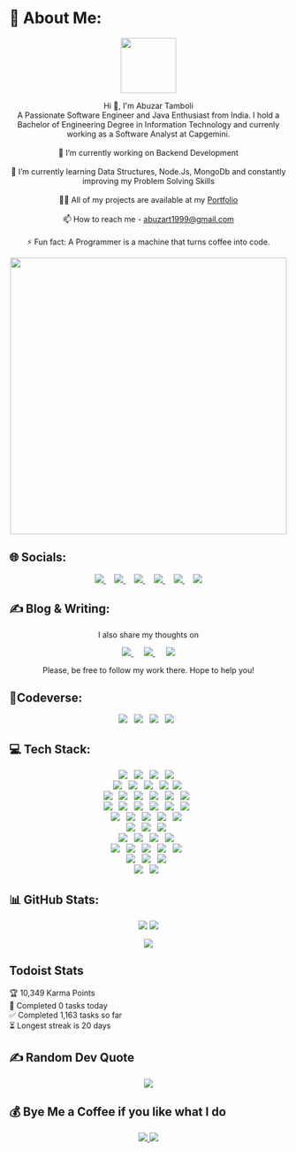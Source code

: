 # 💫 About Me:
<div id="header" align="center">
  <img src="https://media.giphy.com/media/M9gbBd9nbDrOTu1Mqx/giphy.gif" width="100"/>
</div>
<p align='center'>
Hi 👋, I'm Abuzar Tamboli<br>A Passionate Software Engineer and Java Enthusiast from India. I hold a Bachelor of Engineering Degree in Information Technology and currenly working as a Software Analyst at Capgemini. <br><br>🔭 I’m currently working on Backend Development<br><br>🌱 I’m currently learning Data Structures, Node.Js, MongoDb and constantly improving my Problem Solving Skills<br><br>👨‍💻 All of my projects are available at my <a href="abuzareal.github.io"> Portfolio</a><br><br>📫 How to reach me - <a href="abuzart1999@gmail.com"> abuzart1999@gmail.com</a><br><br>⚡ Fun fact: A Programmer is a machine that turns coffee into code.
</p>

<div id="header" align="center">
  <img src="https://github.com/abuzareal/abuzareal/blob/main/DSC_0557%20(1).jpg" width="500"/>
</div>

## 🌐 Socials:

<p align='center'>
  
  <a href="https://www.linkedin.com/in/abuzart/">
    <img src="https://img.shields.io/badge/linkedin-%230077B5.svg?&style=for-the-badge&logo=linkedin&logoColor=white" />
  </a>&nbsp;&nbsp;&nbsp;
  <a href="https://instagram.com/abuzar.221b">
    <img src="https://img.shields.io/badge/instagram-%23E4405F.svg?&style=for-the-badge&logo=instagram&logoColor=white" />        
  </a>&nbsp;&nbsp;&nbsp;
  <a href="https://twitter.com/abuzareal">
    <img src="https://img.shields.io/badge/Twitter-1DA1F2?style=for-the-badge&logo=twitter&logoColor=white" />        
  </a>&nbsp;&nbsp;&nbsp;
  <a href="https://discordapp.com/users/abuzareal/">
    <img src="https://img.shields.io/badge/Discord-5865F2?style=for-the-badge&logo=discord&logoColor=white" />        
  </a>&nbsp;&nbsp;&nbsp;
  <a href="https://join.skype.com/invite/uvAEI9sd5Clj">
    <img src="https://img.shields.io/badge/Skype-00AFF0?style=for-the-badge&logo=skype&logoColor=white" />        
  </a>&nbsp;&nbsp;&nbsp;
  <a href="https://linktr.ee/abuzart">
    <img src="https://img.shields.io/badge/linktree-39E09B?style=for-the-badge&logo=linktree&logoColor=white" />        
  </a>
</p>

## ✍ Blog & Writing:
<p align='center'>
   I also share my thoughts on
  </p>
<p align='center'>
  <a href="https://medium.com/@abuzareal">
    <img src="https://img.shields.io/badge/Medium-12100E?style=for-the-badge&logo=medium&logoColor=white" />
  </a>&nbsp;&nbsp;&nbsp;&nbsp;
  <a href="https://abuzareal.hashnode.dev/">
    <img src="https://img.shields.io/badge/Hashnode-2962FF?style=for-the-badge&logo=hashnode&logoColor=white" />        
  </a>&nbsp;&nbsp;&nbsp;&nbsp;
  <a href="https://dev.to/abuzareal">
    <img src="https://img.shields.io/badge/dev.to-0A0A0A?style=for-the-badge&logo=devdotto&logoColor=white" />        
  </a>
  

  </p>
  <p align='center'>
   Please, be free to follow my work there. Hope to help you!
  </p>

## :sparkler:Codeverse:

<div align='center'>
  <a href="https://auth.geeksforgeeks.org/user/abuzareal/practice/"><img src="https://img.shields.io/badge/GeeksforGeeks-298D46?style=for-the-badge&logo=geeksforgeeks&logoColor=white"/></a>&nbsp;&nbsp;
  <a href="https://www.hackerrank.com/Abuzar"><img src="https://img.shields.io/badge/-Hackerrank-2EC866?style=for-the-badge&logo=HackerRank&logoColor=white"/></a>&nbsp;&nbsp;
  <a href="https://www.hackerearth.com/@abuzareal"><img src="https://img.shields.io/badge/HackerEarth-%232C3454.svg?&style=for-the-badge&logo=HackerEarth&logoColor=Blue"/></a>&nbsp;&nbsp;
  <a href="https://leetcode.com/abuzart-dev/"><img src="https://img.shields.io/badge/-LeetCode-FFA116?style=for-the-badge&logo=LeetCode&logoColor=black"/></a>&nbsp;&nbsp;
</div>

## 💻 Tech Stack:

 <div align='center'>
  <img src="https://img.shields.io/badge/Java-ED8B00?style=for-the-badge&logo=java&logoColor=white"/>&nbsp;&nbsp;
  <img src="https://img.shields.io/badge/C-00599C?style=for-the-badge&logo=c&logoColor=white"/>&nbsp;&nbsp;
  <img src="https://img.shields.io/badge/C%2B%2B-00599C?style=for-the-badge&logo=c%2B%2B&logoColor=white"/>&nbsp;&nbsp;
  <img src="https://img.shields.io/badge/Python-FFD43B?style=for-the-badge&logo=python&logoColor=blue" />&nbsp;&nbsp;
 </div>
  
  <div align='center'>
   <img src="https://img.shields.io/badge/HTML5-E34F26?style=for-the-badge&logo=html5&logoColor=white"/>&nbsp;&nbsp;
   <img src="https://img.shields.io/badge/CSS3-1572B6?style=for-the-badge&logo=css3&logoColor=white"/>&nbsp;&nbsp;   
   <img src="https://img.shields.io/badge/JavaScript-323330?style=for-the-badge&logo=javascript&logoColor=F7DF1E"/>&nbsp;&nbsp;
   <img src="https://img.shields.io/badge/Bootstrap-563D7C?style=for-the-badge&logo=bootstrap&logoColor=white" />&nbsp;
   <img src="https://img.shields.io/badge/React-20232A?style=for-the-badge&logo=react&logoColor=61DAFB" />&nbsp;
  </div>
  
  <div align='center'>
   <img src="https://img.shields.io/badge/Node.js-339933?style=for-the-badge&logo=nodedotjs&logoColor=white" />&nbsp;&nbsp;
   <img src="https://img.shields.io/badge/Express.js-000000?style=for-the-badge&logo=express&logoColor=white" />&nbsp;&nbsp;
   <img src="https://img.shields.io/badge/MySQL-005C84?style=for-the-badge&logo=mysql&logoColor=white" />&nbsp;&nbsp;
   <img src="https://img.shields.io/badge/MongoDB-4EA94B?style=for-the-badge&logo=mongodb&logoColor=white" />&nbsp;&nbsp;
   <img src="https://img.shields.io/badge/Postman-FF6C37?style=for-the-badge&logo=Postman&logoColor=white" />&nbsp;&nbsp;
   <img src="https://img.shields.io/badge/Pug-E3C29B?style=for-the-badge&logo=pug&logoColor=black" />&nbsp;&nbsp;
  </div>
  
  
  <div align='center'>
   <img src="https://img.shields.io/badge/microsoft%20azure-0089D6?style=for-the-badge&logo=microsoft-azure&logoColor=white" />&nbsp;&nbsp;
   <img src="https://img.shields.io/badge/Azure_DevOps-0078D7?style=for-the-badge&logo=azure-devops&logoColor=white" />&nbsp;&nbsp;
   <img src="https://img.shields.io/badge/Docker-2CA5E0?style=for-the-badge&logo=docker&logoColor=white" />&nbsp;&nbsp;
   <img src="https://img.shields.io/badge/Jenkins-D24939?style=for-the-badge&logo=Jenkins&logoColor=white" />&nbsp;&nbsp;
   <img src="https://img.shields.io/badge/kubernetes-326ce5.svg?&style=for-the-badge&logo=kubernetes&logoColor=white" />&nbsp;&nbsp;
   <img src="https://img.shields.io/badge/Terraform-7B42BC?style=for-the-badge&logo=terraform&logoColor=white" />&nbsp;&nbsp;
  </div>
  
  
  <div align='center'>
  <img src="https://img.shields.io/badge/Android-3DDC84?style=for-the-badge&logo=android&logoColor=white"/>&nbsp;&nbsp;
  <img src="https://img.shields.io/badge/Kali_Linux-557C94?style=for-the-badge&logo=kali-linux&logoColor=white"/>&nbsp;&nbsp;
  <img src="https://img.shields.io/badge/mac%20os-000000?style=for-the-badge&logo=apple&logoColor=white"/>&nbsp;&nbsp;
  <img src="https://img.shields.io/badge/Ubuntu-E95420?style=for-the-badge&logo=ubuntu&logoColor=white"/>&nbsp;&nbsp;
  <img src="https://img.shields.io/badge/Windows-0078D6?style=for-the-badge&logo=windows&logoColor=white"/>&nbsp;&nbsp;
  </div>
  
  
  
  <div align='center'>
    <img src="https://img.shields.io/badge/freecodecamp-27273D?style=for-the-badge&logo=freecodecamp&logoColor=white"/>&nbsp;&nbsp;
  <img src="https://img.shields.io/badge/Coursera-0056D2?style=for-the-badge&logo=Coursera&logoColor=white"/>&nbsp;&nbsp;
  <img src="https://img.shields.io/badge/Udemy-EC5252?style=for-the-badge&logo=Udemy&logoColor=white"/>&nbsp;&nbsp;
  </div>
  
  <div align='center'>
  <img src="https://img.shields.io/badge/Counter_Strike-000000?style=for-the-badge&logo=counter-strike&logoColor=white"/>&nbsp;&nbsp;
  <img src="https://img.shields.io/badge/Battle.net-000?style=for-the-badge&logo=battle.net&logoColor=148EFF"/>&nbsp;&nbsp;
  <img src="https://img.shields.io/badge/Epic%20Games-313131?style=for-the-badge&logo=Epic%20Games&logoColor=white"/>&nbsp;&nbsp;
  <img src="https://img.shields.io/badge/Steam-000000?style=for-the-badge&logo=steam&logoColor=white"/>&nbsp;&nbsp;
  </div>
  
  <div align='center'>
  <img src="https://img.shields.io/badge/Eclipse-2C2255?style=for-the-badge&logo=eclipse&logoColor=white"/>&nbsp;&nbsp;
  <img src="https://img.shields.io/badge/IntelliJ_IDEA-000000.svg?style=for-the-badge&logo=intellij-idea&logoColor=white"/>&nbsp;&nbsp;
  <img src="https://img.shields.io/badge/Notepad++-90E59A.svg?style=for-the-badge&logo=notepad%2B%2B&logoColor=black"/>&nbsp;&nbsp;
  <img src="https://img.shields.io/badge/sublime_text-%23575757.svg?&style=for-the-badge&logo=sublime-text&logoColor=important"/>&nbsp;&nbsp;
  <img src="https://img.shields.io/badge/VSCode-0078D4?style=for-the-badge&logo=visual%20studio%20code&logoColor=white"/>&nbsp;&nbsp;
  </div>
  
  <div align='center'>
   <img src="https://img.shields.io/badge/Adobe%20Lightroom-31A8FF?style=for-the-badge&logo=Adobe%20Lightroom&logoColor=white" />&nbsp;&nbsp;
   <img src="https://img.shields.io/badge/Adobe%20Premiere%20Pro-9999FF?style=for-the-badge&logo=Adobe%20Premiere%20Pro&logoColor=white" />&nbsp;&nbsp;
   <img src="https://img.shields.io/badge/Canva-%2300C4CC.svg?&style=for-the-badge&logo=Canva&logoColor=white" />&nbsp;&nbsp;
   </div>
   
   <div align='center'>
   <img src="https://img.shields.io/badge/Notion-000000?style=for-the-badge&logo=notion&logoColor=white" />&nbsp;&nbsp;
   <img src="https://img.shields.io/badge/Todoist-E44332?style=for-the-badge&logo=todoist&logoColor=white" />&nbsp;&nbsp;
   </div>
   
   
## 📊 GitHub Stats:

<p align='center'> <img src="https://github-readme-stats.vercel.app/api?username=abuzareal&theme=nightowl&hide_border=true&include_all_commits=true&count_private=true" />
 <img src="https://github-readme-streak-stats.herokuapp.com/?user=abuzareal&theme=nightowl&hide_border=true" />
</p>
<p align='center'>
  <img src="https://github-readme-stats.vercel.app/api/top-langs/?username=abuzareal&theme=nightowl&hide_border=true&include_all_commits=true&count_private=true&layout=compact"/>
</p>

## Todoist Stats

<!-- TODO-IST:START -->
🏆  10,349 Karma Points           
🌸  Completed 0 tasks today           
✅  Completed 1,163 tasks so far           
⏳  Longest streak is 20 days
<!-- TODO-IST:END -->


## ✍️ Random Dev Quote
<p align='center'>
  <img src="https://quotes-github-readme.vercel.app/api?type=horizontal&theme=radical"/>
</p>


  ## 💰 Bye Me a Coffee if you like what I do
  <p align='center'>
    <a href="https://buymeacoffee.com/abuzareal">
    <img src="https://img.shields.io/badge/Buy%20Me%20a%20Coffee-ffdd00?style=for-the-badge&logo=buy-me-a-coffee&logoColor=black" />        
    </a>
  <a href="https://paypal.me/AbuzarTamboli">
    <img src="https://img.shields.io/badge/PayPal-00457C?style=for-the-badge&logo=paypal&logoColor=white" />        
    </a>
  </p>
  

  
